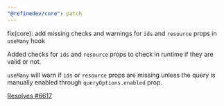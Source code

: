 ```yaml
---
"@refinedev/core": patch
---
```


fix(core): add missing checks and warnings for `ids` and `resource` props in `useMany` hook

Added checks for `ids` and `resource` props to check in runtime if they are valid or not.

`useMany` will warn if `ids` or `resource` props are missing unless the query is manually enabled through `queryOptions.enabled` prop.

[Resolves #6617](https://github.com/refinedev/refine/issues/6617)
